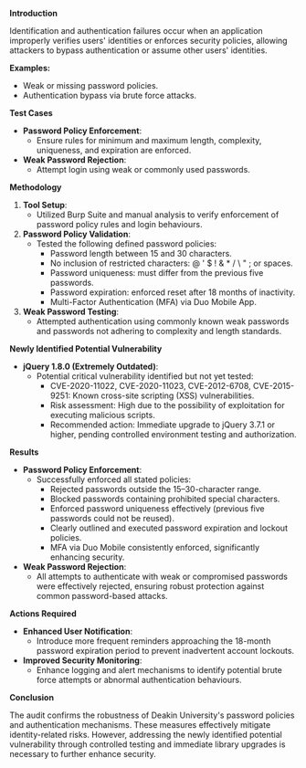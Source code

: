 **Introduction**

Identification and authentication failures occur when an application improperly verifies users' identities or enforces security policies, allowing attackers to bypass authentication or assume other users' identities.

**Examples:**

- Weak or missing password policies.
- Authentication bypass via brute force attacks.

**Test Cases**

- **Password Policy Enforcement**:
  - Ensure rules for minimum and maximum length, complexity, uniqueness, and expiration are enforced.
- **Weak Password Rejection**:
  - Attempt login using weak or commonly used passwords.

**Methodology**

1. **Tool Setup**:
    - Utilized Burp Suite and manual analysis to verify enforcement of password policy rules and login behaviours.
2. **Password Policy Validation**:
    - Tested the following defined password policies:
        - Password length between 15 and 30 characters.
        - No inclusion of restricted characters: @ ' $ ! & \* / \\ " ; or spaces.
        - Password uniqueness: must differ from the previous five passwords.
        - Password expiration: enforced reset after 18 months of inactivity.
        - Multi-Factor Authentication (MFA) via Duo Mobile App.
3. **Weak Password Testing**:
    - Attempted authentication using commonly known weak passwords and passwords not adhering to complexity and length standards.

**Newly Identified Potential Vulnerability**

- **jQuery 1.8.0 (Extremely Outdated)**:
  - Potential critical vulnerability identified but not yet tested:
    - CVE-2020-11022, CVE-2020-11023, CVE-2012-6708, CVE-2015-9251: Known cross-site scripting (XSS) vulnerabilities.
    - Risk assessment: High due to the possibility of exploitation for executing malicious scripts.
    - Recommended action: Immediate upgrade to jQuery 3.7.1 or higher, pending controlled environment testing and authorization.

**Results**

- **Password Policy Enforcement**:
  - Successfully enforced all stated policies:
    - Rejected passwords outside the 15–30-character range.
    - Blocked passwords containing prohibited special characters.
    - Enforced password uniqueness effectively (previous five passwords could not be reused).
    - Clearly outlined and executed password expiration and lockout policies.
    - MFA via Duo Mobile consistently enforced, significantly enhancing security.
- **Weak Password Rejection**:
  - All attempts to authenticate with weak or compromised passwords were effectively rejected, ensuring robust protection against common password-based attacks.

**Actions Required**

- **Enhanced User Notification**:
  - Introduce more frequent reminders approaching the 18-month password expiration period to prevent inadvertent account lockouts.
- **Improved Security Monitoring**:
  - Enhance logging and alert mechanisms to identify potential brute force attempts or abnormal authentication behaviours.

**Conclusion**

The audit confirms the robustness of Deakin University's password policies and authentication mechanisms. These measures effectively mitigate identity-related risks. However, addressing the newly identified potential vulnerability through controlled testing and immediate library upgrades is necessary to further enhance security.
